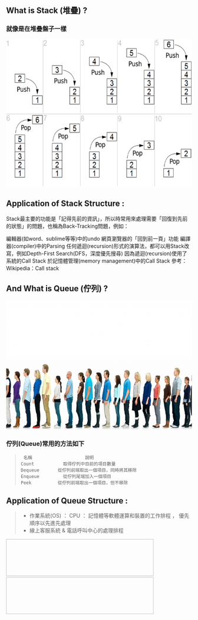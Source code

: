 
## What is Stack (堆疊) ?

### 就像是在堆疊盤子一樣



<img src='https://github.com/Wei-Tsung/Core-Concepts-Visualization/blob/master/What%20is%20Stack%20Data%20Structure.png' width='600' height='400'>


## Application of Stack Structure :
Stack最主要的功能是「記得先前的資訊」，所以時常用來處理需要「回復到先前的狀態」的問題，也稱為Back-Tracking問題，例如：

編輯器(如word、sublime等等)中的undo
網頁瀏覽器的「回到前一頁」功能
編譯器(compiler)中的Parsing
任何遞迴(recursion)形式的演算法，都可以用Stack改寫，例如Depth-First Search(DFS，深度優先搜尋)
因為遞迴(recursion)使用了系統的Call Stack
於記憶體管理(memory management)中的Call Stack
參考：Wikipedia：Call stack


## And What is Queue (佇列) ?

<img src='https://github.com/Wei-Tsung/Core-Concepts-Visualization/blob/master/security_queue-1024x552.png' width='700' height='350'>



### 佇列(Queue)常用的方法如下

>      名稱	                 說明
>     Count           取得佇列中目前的項目數量
>     Dequeue     	從佇列前端取出一個項目，同時將其移除
>     Enqueue         從佇列尾端加入一個項目
>     Peek	        從佇列前端取出一個項目，但不移除








## Application of Queue Structure :

> -  作業系統(OS) ： CPU ： 記憶體等軟體運算和裝置的工作排程 ， 優先順序以先進先處理
> -  線上客服系統 & 電話呼叫中心的處理排程

<img src=' ' width='400' height='100'>

<img src=' ' width='400' height='100'>
